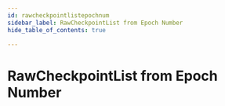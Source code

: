 ```yaml
---
id: rawcheckpointlistepochnum
sidebar_label: RawCheckpointList from Epoch Number
hide_table_of_contents: true

---
```


# RawCheckpointList from Epoch Number